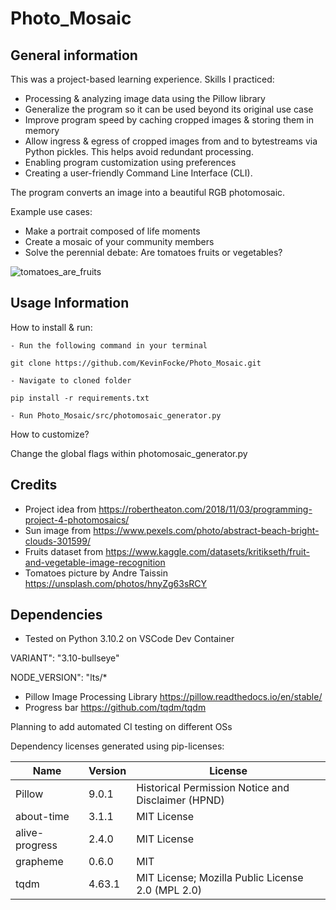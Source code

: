 # Photo_Mosaic

## General information

This was a project-based learning experience. Skills I practiced:

- Processing & analyzing image data using the Pillow library
- Generalize the program so it can be used beyond its original use case
- Improve program speed by caching cropped images & storing them in memory
- Allow ingress & egress of cropped images from and to bytestreams via Python pickles. This helps avoid redundant processing.
- Enabling program customization using preferences
- Creating a user-friendly Command Line Interface (CLI).

The program converts an image into a beautiful RGB photomosaic.

Example use cases:
- Make a portrait composed of life moments 
- Create a mosaic of your community members 
- Solve the perennial debate: Are tomatoes fruits or vegetables?

![tomatoes_are_fruits](https://user-images.githubusercontent.com/19843342/159955932-ea7d4854-1b9e-4303-a9d8-ae1577fafed3.jpg)

## Usage Information

How to install & run:

    - Run the following command in your terminal

    git clone https://github.com/KevinFocke/Photo_Mosaic.git
    
    - Navigate to cloned folder

    pip install -r requirements.txt

    - Run Photo_Mosaic/src/photomosaic_generator.py

How to customize? 

Change the global flags within photomosaic_generator.py

## Credits

- Project idea from https://robertheaton.com/2018/11/03/programming-project-4-photomosaics/
- Sun image from https://www.pexels.com/photo/abstract-beach-bright-clouds-301599/ 
- Fruits dataset from https://www.kaggle.com/datasets/kritikseth/fruit-and-vegetable-image-recognition
- Tomatoes picture by Andre Taissin https://unsplash.com/photos/hnyZg63sRCY

## Dependencies
- Tested on Python 3.10.2 on VSCode Dev Container

VARIANT": "3.10-bullseye"

NODE_VERSION": "lts/*



- Pillow Image Processing Library https://pillow.readthedocs.io/en/stable/
- Progress bar https://github.com/tqdm/tqdm

Planning to add automated CI testing on different OSs

Dependency licenses generated using pip-licenses:

| Name           | Version | License                                            |
|----------------|---------|----------------------------------------------------|
| Pillow         | 9.0.1   | Historical Permission Notice and Disclaimer (HPND) |
| about-time     | 3.1.1   | MIT License                                        |
| alive-progress | 2.4.0   | MIT License                                        |
| grapheme       | 0.6.0   | MIT                                                |
| tqdm           | 4.63.1  | MIT License; Mozilla Public License 2.0 (MPL 2.0)  |




